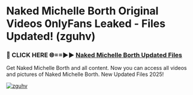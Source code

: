 # Naked Michelle Borth Original Videos 0nlyFans Leaked - Files Updated! (zguhv)

<h3>🔴 CLICK HERE 🌐==►► <a href="https://tinyurl.com/yckcrads" rel="nofollow">Naked Michelle Borth Updated Files</a></h3>

Get Naked Michelle Borth and all content. Now you can access all videos and pictures of Naked Michelle Borth. New Updated Files 2025!

[![zguhv](https://i.imgur.com/hpKpOFt.gif)](https://tinyurl.com/yckcrads)
